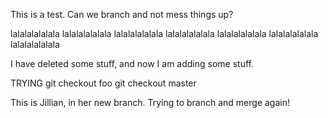 This is a test. Can we branch and not mess things up?

lalalalalalala
lalalalalalala
lalalalalalala
lalalalalalala
lalalalalalala
lalalalalalala
lalalalalalala

I have deleted some stuff, and now I am adding some stuff.
<!-- >>>>>>> bad5254cc69325b4ba9a403ef7388ab4ad2f689f -->

TRYING git checkout foo
git checkout master

This is Jillian, in her new branch. Trying to branch and merge again! 
